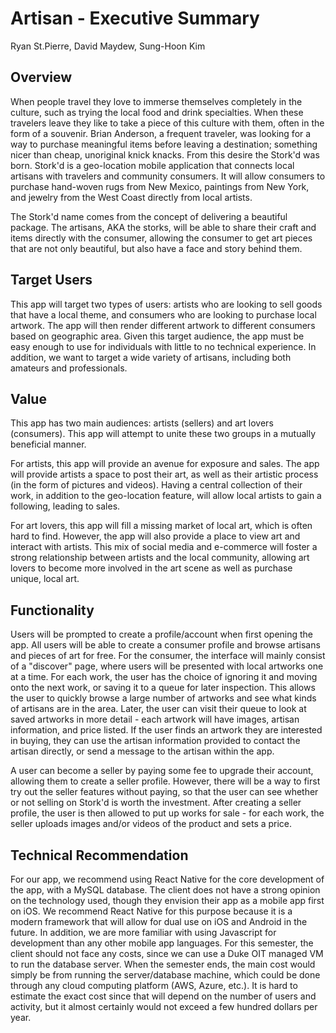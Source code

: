 # Artisan - Executive Summary

Ryan St.Pierre, David Maydew, Sung-Hoon Kim

## Overview

When people travel they love to immerse themselves completely in the culture, such as trying the local food and drink specialties.  When these travelers leave they like to take a piece of this culture with them, often in the form of a souvenir. Brian Anderson, a frequent traveler, was looking for a way to purchase meaningful items before leaving a destination; something nicer than cheap, unoriginal knick knacks.  From this desire the Stork'd was born.  Stork'd is a geo-location mobile application that connects local artisans with travelers and community consumers.  It will allow consumers to purchase hand-woven rugs from New Mexico, paintings from New York, and jewelry from the West Coast directly from local artists.

The Stork'd name comes from the concept of delivering a beautiful package.  The artisans, AKA the storks, will be able to share their craft and items directly with the consumer, allowing the consumer to get art pieces that are not only beautiful, but also have a face and story behind them.

## Target Users

This app will target two types of users: artists who are looking to sell goods that have a local theme, and consumers who are looking to purchase local artwork. The app will then render different artwork to different consumers based on geographic area. Given this target audience, the app must be easy enough to use for individuals with little to no technical experience. In addition, we want to target a wide variety of artisans, including both amateurs and professionals.  

## Value

This app has two main audiences: artists (sellers) and art lovers (consumers).  This app will attempt to unite these two groups in a mutually beneficial manner.

For artists, this app will provide an avenue for exposure and sales.  The app will provide artists a space to post their art, as well as their artistic process (in the form of pictures and videos).  Having a central collection of their work, in addition to the geo-location feature, will allow local artists to gain a following, leading to sales.  

For art lovers, this app will fill a missing market of local art, which is often hard to find. However, the app will also provide a place to view art and interact with artists.  This mix of social media and e-commerce will foster a strong relationship between artists and the local community, allowing art lovers to become more involved in the art scene as well as purchase unique, local art.

## Functionality

Users will be prompted to create a profile/account when first opening the app. All users will be able to create a consumer profile and browse artisans and pieces of art for free. For the consumer, the interface will mainly consist of a "discover" page, where users will be presented with local artworks one at a time. For each work, the user has the choice of ignoring it and moving onto the next work, or saving it to a queue for later inspection. This allows the user to quickly browse a large number of artworks and see what kinds of artisans are in the area. Later, the user can visit their queue to look at saved artworks in more detail - each artwork will have images, artisan information, and price listed. If the user finds an artwork they are interested in buying, they can use the artisan information provided to contact the artisan directly, or send a message to the artisan within the app.

A user can become a seller by paying some fee to upgrade their account, allowing them to create a seller profile. However, there will be a way to first try out the seller features without paying, so that the user can see whether or not selling on Stork'd is worth the investment. After creating a seller profile, the user is then allowed to put up works for sale - for each work, the seller uploads images and/or videos of the product and sets a price.

## Technical Recommendation

For our app, we recommend using React Native for the core development of the app, with a MySQL database. The client does not have a strong opinion on the technology used, though they envision their app as a mobile app first on iOS. We recommend React Native for this purpose because it is a modern framework that will allow for dual use on iOS and Android in the future. In addition, we are more familiar with using Javascript for development than any other mobile app languages. For this semester, the client should not face any costs, since we can use a Duke OIT managed VM to run the database server. When the semester ends, the main cost would simply be from running the server/database machine, which could be done through any cloud computing platform (AWS, Azure, etc.). It is hard to estimate the exact cost since that will depend on the number of users and activity, but it almost certainly would not exceed a few hundred dollars per year.  
